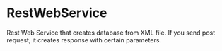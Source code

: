 # RestWebService
Rest Web Service that creates database from XML file. If you send post request, it creates response with certain parameters. 
